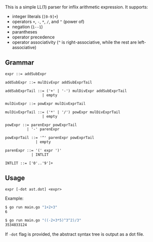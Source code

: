 This is a simple LL(1) parser for inflix arithmetic expression. It supports:

- integer literals (`[0-9]+`)
- operators `+`, `-`, `*`, `/`, and `^` (power of)
- negation (`1--1`)
- parantheses
- operator precedence
- operator associativity (`^` is right-associative, while the rest are left-associative)

## Grammar

```
expr ::= addSubExpr

addSubExpr ::= mulDivExpr addSubExprTail

addSubExprTail ::= ('+' | '-') mulDivExpr addSubExprTail
                 | empty

mulDivExpr ::= powExpr mulDivExprTail

mulDivExprTail ::= ('*' | '/') powExpr mulDivExprTail
                 | empty

powExpr ::= parenExpr powExprTail
          | '-' parenExpr

powExprTail ::= '^' parenExpr powExprTail
              | empty

parenExpr ::= '(' expr ')'
            | INTLIT

INTLIT ::= ['0'..'9']+
```

## Usage

`expr [-dot ast.dot] <expr>`

Example:

```sh
$ go run main.go "1+2+3"
6

$ go run main.go "((-2+3*5)^3^2)/3"
3534833124
```

If `-dot` flag is provided, the abstract syntax tree is output as a dot file.
